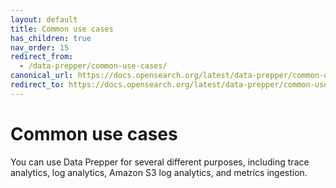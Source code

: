 ```yaml
---
layout: default
title: Common use cases
has_children: true
nav_order: 15
redirect_from: 
  - /data-prepper/common-use-cases/
canonical_url: https://docs.opensearch.org/latest/data-prepper/common-use-cases/common-use-cases/
redirect_to: https://docs.opensearch.org/latest/data-prepper/common-use-cases/common-use-cases/
---
```


# Common use cases

You can use Data Prepper for several different purposes, including trace analytics, log analytics, Amazon S3 log analytics, and metrics ingestion.